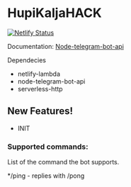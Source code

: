 # HupiKaljaHACK

[![Netlify Status](https://api.netlify.com/api/v1/badges/4d9124c4-30d4-4c7c-b8e6-41d84f718f3d/deploy-status)](https://app.netlify.com/sites/hupikaljahack-telegram-bot/deploys)

Documentation: [Node-telegram-bot-api]

[Node-telegram-bot-api]: <https://github.com/yagop/node-telegram-bot-api/blob/master/doc/usage.md>

Dependecies
  - netlify-lambda
  - node-telegram-bot-api
  - serverless-http

## New Features!

  - INIT




### Supported commands:

List of the command the bot supports.

*/ping - replies with /pong

